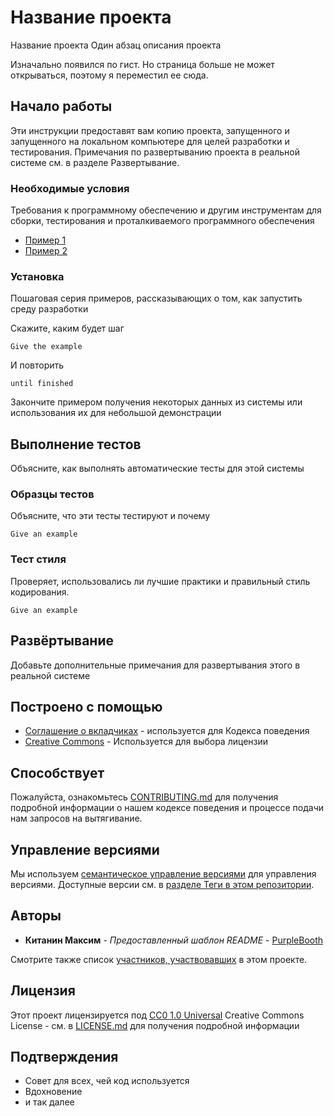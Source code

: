 # Название проекта

Название проекта
Один абзац описания проекта

Изначально появился по гист. Но страница больше не может открываться, поэтому я переместил ее сюда.

## Начало работы

Эти инструкции предоставят вам копию проекта, запущенного и запущенного на локальном компьютере
 для целей разработки и тестирования. Примечания по развертыванию проекта в реальной системе 
см. в разделе Развертывание.

### Необходимые условия

Требования к программному обеспечению и другим инструментам для сборки, тестирования и 
проталкиваемого программного обеспечения

- [Пример 1](https://www.example.com)
- [Пример 2](https://www.example.com)

### Установка

Пошаговая серия примеров, рассказывающих о том, как запустить среду разработки

Скажите, каким будет шаг

    Give the example

И повторить

    until finished

Закончите примером получения некоторых данных из системы или использования 
их для небольшой демонстрации

## Выполнение тестов

Объясните, как выполнять автоматические тесты для этой системы

### Образцы тестов

Объясните, что эти тесты тестируют и почему

    Give an example

### Тест стиля

Проверяет, использовались ли лучшие практики и правильный стиль кодирования.

    Give an example

## Развёртывание

Добавьте дополнительные примечания для развертывания этого в реальной системе

## Построено с помощью

  - [Соглашение о вкладчиках](https://www.contributor-covenant.org/) - используется 
    для Кодекса поведения
  - [Creative Commons](https://creativecommons.org/) - Используется для выбора лицензии

## Способствует

Пожалуйста, ознакомьтесь [CONTRIBUTING.md](CONTRIBUTING.md) для получения подробной 
информации о нашем кодексе поведения и процессе подачи нам запросов на вытягивание.

## Управление версиями

Мы используем [семантическое управление версиями](http://semver.org/) для управления версиями.
Доступные версии см. в [ разделе Теги в этом репозитории](https://github.com/PurpleBooth/a-good-readme-template/tags).

## Авторы

  - **Китанин Максим** - *Предоставленный шаблон README* -
    [PurpleBooth](https://github.com/PurpleBooth)

Смотрите также список
[участников, участвовавших](https://github.com/PurpleBooth/a-good-readme-template/contributors)
в этом проекте.

## Лицензия

Этот проект лицензируется под [CC0 1.0 Universal](LICENSE.md)
Creative Commons License - см. в [LICENSE.md](LICENSE.md) для получения подробной информации

## Подтверждения

  - Совет для всех, чей код используется
  - Вдохновение
  - и так далее
